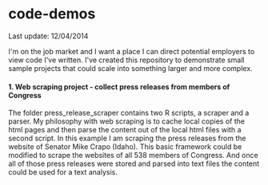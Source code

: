 code-demos
==========

Last update: 12/04/2014

I'm on the job market and I want a place I can direct potential employers to 
view code I've written. I've created this repository to demonstrate small sample 
projects that could scale into something larger and more complex.

#### 1. Web scraping project - collect press releases from members of Congress

The folder press_release_scraper contains two R scripts, a scraper and a parser.
My philosophy with web scraping is to cache local copies of the html pages and 
then parse the content out of the local html files with a second script. In this
example I am scraping the press releases from the website of Senator Mike Crapo
(Idaho). This basic framework could be modified to scrape the websites of all 538 
members of Congress. And once all of those press releases were stored and parsed 
into text files the content could be used for a text analysis.
